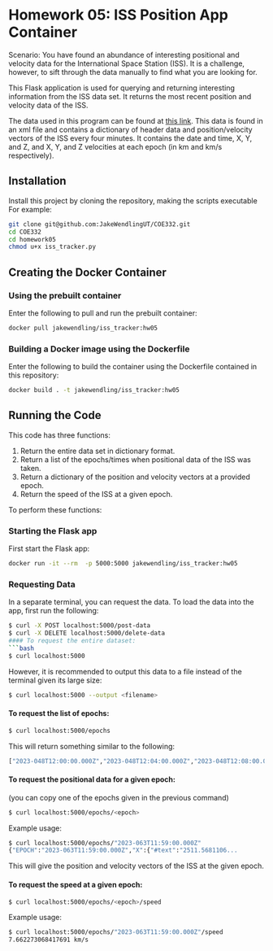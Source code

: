 # Homework 05: ISS Position App Container

Scenario: You have found an abundance of interesting positional and velocity data for the International Space Station (ISS). It is a challenge, however, to sift through the data manually to find what you are looking for. 

This Flask application is used for querying and returning interesting information from the ISS data set. It returns the most recent position and velocity data of the ISS.

The data used in this program can be found at [this link](https://spotthestation.nasa.gov/trajectory_data.cfm). This data is found in an xml file and contains a dictionary of header data and position/velocity vectors of the ISS every four minutes. It contains the date and time, X, Y, and Z, and X, Y, and Z velocities at each epoch (in km and km/s respectively).

## Installation

Install this project by cloning the repository, making the scripts executable
For example:

```bash
git clone git@github.com:JakeWendlingUT/COE332.git
cd COE332
cd homework05
chmod u+x iss_tracker.py
```

## Creating the Docker Container
### Using the prebuilt container
Enter the following to pull and run the prebuilt container:
```bash
docker pull jakewendling/iss_tracker:hw05
```
### Building a Docker image using the Dockerfile
Enter the following to build the container using the Dockerfile contained in this repository:
```bash
docker build . -t jakewendling/iss_tracker:hw05
```
## Running the Code

This code has three functions:
1. Return the entire data set in dictionary format.
2. Return a list of the epochs/times when positional data of the ISS was taken.
3. Return a dictionary of the position and velocity vectors at a provided epoch.
4. Return the speed of the ISS at a given epoch.

To perform these functions:

### Starting the Flask app
First start the Flask app:
```bash
docker run -it --rm  -p 5000:5000 jakewendling/iss_tracker:hw05
```

### Requesting Data
In a separate terminal, you can request the data. To load the data into the app, first run the following:
```bash
$ curl -X POST localhost:5000/post-data
$ curl -X DELETE localhost:5000/delete-data
#### To request the entire dataset:
```bash
$ curl localhost:5000
```
However, it is recommended to output this data to a file instead of the terminal given its large size:
```bash
$ curl localhost:5000 --output <filename>
```
#### To request the list of epochs:
```bash
$ curl localhost:5000/epochs
```
This will return something similar to the following:
```bash
["2023-048T12:00:00.000Z","2023-048T12:04:00.000Z","2023-048T12:08:00.000Z",...
```
#### To request the positional data for a given epoch:
(you can copy one of the epochs given in the previous command)
```bash
$ curl localhost:5000/epochs/<epoch>
```
Example usage:
```bash
$ curl localhost:5000/epochs/"2023-063T11:59:00.000Z"
{"EPOCH":"2023-063T11:59:00.000Z","X":{"#text":"2511.5681106...
```
This will give the position and velocity vectors of the ISS at the given epoch.

#### To request the speed at a given epoch:
```bash
$ curl localhost:5000/epochs/<epoch>/speed
```
Example usage:
```bash
$ curl localhost:5000/epochs/"2023-063T11:59:00.000Z"/speed
7.662273068417691 km/s
```
